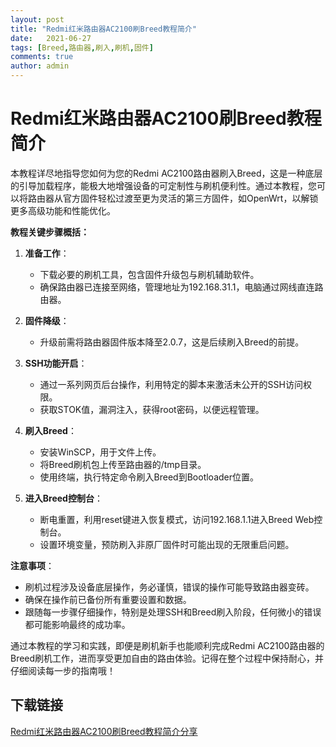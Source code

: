 ```yaml
---
layout: post
title: "Redmi红米路由器AC2100刷Breed教程简介"
date:   2021-06-27
tags: [Breed,路由器,刷入,刷机,固件]
comments: true
author: admin
---
```

# Redmi红米路由器AC2100刷Breed教程简介

本教程详尽地指导您如何为您的Redmi AC2100路由器刷入Breed，这是一种底层的引导加载程序，能极大地增强设备的可定制性与刷机便利性。通过本教程，您可以将路由器从官方固件轻松过渡至更为灵活的第三方固件，如OpenWrt，以解锁更多高级功能和性能优化。

**教程关键步骤概括：**

1. **准备工作**：
   - 下载必要的刷机工具，包含固件升级包与刷机辅助软件。
   - 确保路由器已连接至网络，管理地址为192.168.31.1，电脑通过网线直连路由器。

2. **固件降级**：
   - 升级前需将路由器固件版本降至2.0.7，这是后续刷入Breed的前提。

3. **SSH功能开启**：
   - 通过一系列网页后台操作，利用特定的脚本来激活未公开的SSH访问权限。
   - 获取STOK值，漏洞注入，获得root密码，以便远程管理。

4. **刷入Breed**：
   - 安装WinSCP，用于文件上传。
   - 将Breed刷机包上传至路由器的/tmp目录。
   - 使用终端，执行特定命令刷入Breed到Bootloader位置。

5. **进入Breed控制台**：
   - 断电重置，利用reset键进入恢复模式，访问192.168.1.1进入Breed Web控制台。
   - 设置环境变量，预防刷入非原厂固件时可能出现的无限重启问题。

**注意事项**：
- 刷机过程涉及设备底层操作，务必谨慎，错误的操作可能导致路由器变砖。
- 确保在操作前已备份所有重要设置和数据。
- 跟随每一步骤仔细操作，特别是处理SSH和Breed刷入阶段，任何微小的错误都可能影响最终的成功率。

通过本教程的学习和实践，即便是刷机新手也能顺利完成Redmi AC2100路由器的Breed刷机工作，进而享受更加自由的路由体验。记得在整个过程中保持耐心，并仔细阅读每一步的指南哦！

## 下载链接

[Redmi红米路由器AC2100刷Breed教程简介分享](https://pan.quark.cn/s/e8abef455494)